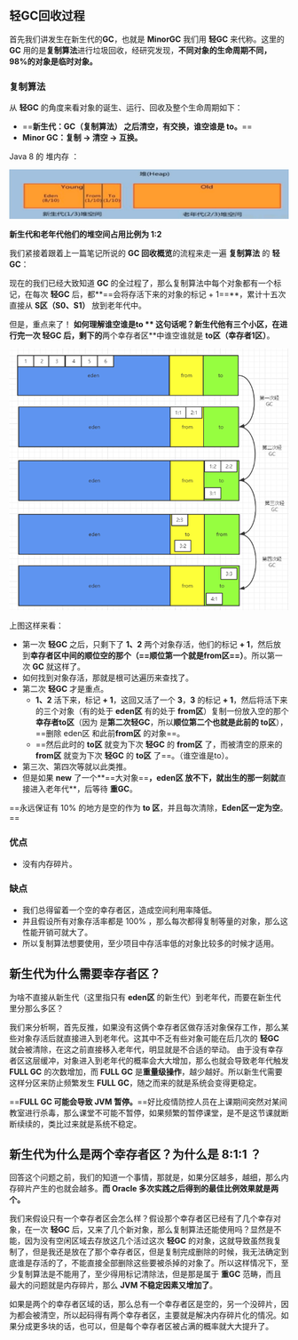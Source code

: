 ## 轻GC回收过程

首先我们讲发生在新生代的**GC**，也就是 **MinorGC** 我们用 **轻GC** 来代称。这里的 **GC** 用的是**复制算法**进行垃圾回收，经研究发现，**不同对象的生命周期不同，98%的对象是临时对象。**

### 复制算法

 从 **轻GC** 的角度来看对象的诞生、运行、回收及整个生命周期如下：

- ==**新生代：GC（复制算法） 之后清空，有交换，谁空谁是 to。**==
- **Minor GC：复制 -> 清空 -> 互换。**

Java 8 的 堆内存 ：

![image-20220226184315038](2022-02-27-GC回收过程.assets/image-20220226184315038.png)

**新生代和老年代他们的堆空间占用比例为 1:2**

我们紧接着跟着上一篇笔记所说的 **GC 回收概览**的流程来走一遍 **复制算法** 的 **轻GC**：

现在的我们已经大致知道 **GC** 的全过程了，那么复制算法中每个对象都有一个标记，在每次 **轻GC** 后，都**==会将存活下来的对象的标记 + 1==**，累计十五次直接从 **S区（S0、S1）** 放到老年代中。

但是，重点来了！ **如何理解谁空谁是to ** 这句话呢？新生代他有三个小区，在进行完一次 **轻GC** 后，剩下的**两个幸存者区**中谁空谁就是 **to区（幸存者1区）**。 

![image-20220227092435906](2022-02-27-GC回收过程.assets/image-20220227092435906.png)     

上图这样来看：

- 第一次 **轻GC** 之后，只剩下了 **1、2** 两个对象存活，他们的标记 **+ 1**，然后放到**幸存者区中间的顺位空的那个（==顺位第一个就是from区==）**。所以第一次 **GC** 就这样了。
- 如何找到对象存活，那就是根可达遍历来查找了。
- 第二次 **轻GC** 才是重点。
  - **1、2** 活下来，标记 **+ 1**，这回又活了一个 **3**，**3** 的标记 **+ 1**，然后将活下来的三个对象（有的处于 **eden区** 有的处于 **from区**）复制一份放入空的那个**幸存者to区**（因为 是**第二次轻GC**，所以**顺位第二个也就是此前的 to区**），==删除 eden区 和此前**from区** 的对象==。
  - ==然后此时的 **to区** 就变为下次 **轻GC** 的 **from区** 了，而被清空的原来的 **from区** 就变为下次 **轻GC** 的 **to区** 了==。（谁空谁是to）。
- 第三次、第四次等就以此类推。
- 但是如果 **new** 了一个**==大对象==**，**eden区** 放不下，就出生的那一刻就**直接进入老年代**，后等待 **重GC**。

==永远保证有 10% 的地方是空的作为 **to 区**，并且每次清除，**Eden区一定为空**。==



### 优点

- 没有内存碎片。



### 缺点

- 我们总得留着一个空的幸存者区，造成空间利用率降低。
- 并且假设所有对象存活率都是 100% ，那么每次都得复制等量的对象，那么这性能开销可就大了。
- 所以复制算法想要使用，至少项目中存活率低的对象比较多的时候才适用。



## 新生代为什么需要幸存者区？

为啥不直接从新生代（这里指只有 **eden区** 的新生代）到老年代，而要在新生代里分那么多区？

我们来分析啊，首先反推，如果没有这俩个幸存者区做存活对象保存工作，那么某些对象存活后就直接进入到老年代。这其中不乏有些对象可能在后几次的 **轻GC** 就会被清除，在这之前直接移入老年代，明显就是不合适的举动。
由于没有幸存者区这层缓冲，对象进入到老年代的概率会大大增加，那么也就会导致老年代触发 **FULL GC** 的次数增加，而 **FULL GC** 是**重量级操作**，越少越好。所以新生代需要这样分区来防止频繁发生 **FULL GC**，随之而来的就是系统会变得更稳定。

==**FULL GC 可能会导致 JVM 暂停。**==好比疫情防控人员在上课期间突然对某间教室进行杀毒，那么课堂不可能不暂停，如果频繁的暂停课堂，是不是这节课就断断续续的，类比过来就是系统不稳定。



## 新生代为什么是两个幸存者区？为什么是 8:1:1 ？

回答这个问题之前，我们的知道一个事情，那就是，如果分区越多，越细，那么内存碎片产生的也就会越多。**而 Oracle 多次实践之后得到的最佳比例效果就是两个。**

我们来假设只有一个幸存者区会怎么样？假设那个幸存者区已经有了几个幸存对象，在一次 **轻GC** 后，又来了几个新对象，那么复制算法还能使用吗？显然是不能，因为没有空闲区域去存放这几个活过这次 **轻GC** 的对象，这就导致虽然我复制了，但是我还是放在了那个幸存者区，但是复制完成删除的时候，我无法确定到底谁是存活的了，不能直接全部删除这些要被杀掉的对象了。所以这样情况下，至少复制算法是不能用了，至少得用标记清除法，但是那是属于 **重GC** 范畴，而且最大的问题就是内存碎片，那么 **JVM 不稳定因素又增加了**。

如果是两个的幸存者区域的话，那么总有一个幸存者区是空的，另一个没碎片，因为都会被清空，所以起码得有两个幸存者区，主要就是解决内存碎片化的情况。如果分成更多块的话，也可以，但是每个幸存者区被占满的概率就大大提升了。
